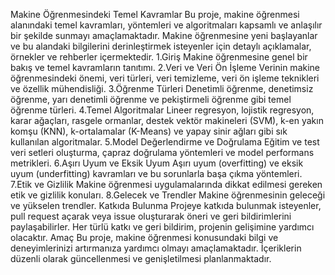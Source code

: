 
Makine Öğrenmesindeki Temel Kavramlar
Bu proje, makine öğrenmesi alanındaki temel kavramları, yöntemleri ve algoritmaları kapsamlı ve anlaşılır bir şekilde sunmayı amaçlamaktadır. Makine öğrenmesine yeni başlayanlar ve bu alandaki bilgilerini derinleştirmek isteyenler için detaylı açıklamalar, örnekler ve rehberler içermektedir.
1.Giriş Makine öğrenmesine genel bir bakış ve temel kavramların tanıtımı.
2.Veri ve Veri Ön İşleme Verinin makine öğrenmesindeki önemi, veri türleri, veri temizleme, veri ön işleme teknikleri ve özellik mühendisliği.
3.Öğrenme Türleri Denetimli öğrenme, denetimsiz öğrenme, yarı denetimli öğrenme ve pekiştirmeli öğrenme gibi temel öğrenme türleri.
4.Temel Algoritmalar Lineer regresyon, lojistik regresyon, karar ağaçları, rasgele ormanlar, destek vektör makineleri (SVM), k-en yakın komşu (KNN), k-ortalamalar (K-Means) ve yapay sinir ağları gibi sık kullanılan algoritmalar.
5.Model Değerlendirme ve Doğrulama Eğitim ve test veri setleri oluşturma, çapraz doğrulama yöntemleri ve model performans metrikleri.
6.Aşırı Uyum ve Eksik Uyum Aşırı uyum (overfitting) ve eksik uyum (underfitting) kavramları ve bu sorunlarla başa çıkma yöntemleri.
7.Etik ve Gizlilik Makine öğrenmesi uygulamalarında dikkat edilmesi gereken etik ve gizlilik konuları.
8.Gelecek ve Trendler Makine öğrenmesinin geleceği ve yükselen trendler.
Katkıda Bulunma
Projeye katkıda bulunmak isteyenler, pull request açarak veya issue oluşturarak öneri ve geri bildirimlerini paylaşabilirler. Her türlü katkı ve geri bildirim, projenin gelişimine yardımcı olacaktır.
Amaç
Bu proje, makine öğrenmesi konusundaki bilgi ve deneyimlerinizi artırmanıza yardımcı olmayı amaçlamaktadır. İçeriklerin düzenli olarak güncellenmesi ve genişletilmesi planlanmaktadır.



